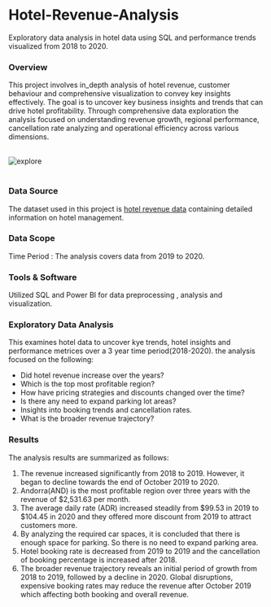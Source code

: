 # Hotel-Revenue-Analysis
Exploratory data analysis in hotel data using SQL and performance trends visualized from 2018 to 2020.



### Overview
This project involves in_depth analysis of hotel revenue, customer behaviour and comprehensive visualization to convey key insights effectively. The goal is to uncover key business insights and trends that can  drive hotel profitability. Through comprehensive data exploration the analysis focused on understanding revenue growth, regional performance, cancellation rate analyzing and operational efficiency across various dimensions. 

<br>
<img align="center" alt="explore"  src="https://github.com/user-attachments/assets/612ff517-30c5-40e4-8ff4-90a7943a7a7e"> <br><br>

### Data Source
The dataset used in this project is [hotel revenue data](https://www.kaggle.com/datasets/govindkrishnadas/hotel-revenue) containing detailed information on hotel management.


### Data Scope
Time Period : The analysis covers data from 2019 to 2020.

### Tools & Software
Utilized SQL and Power BI for data preprocessing , analysis and visualization.


### Exploratory Data Analysis
This examines hotel data to uncover kye trends, hotel insights and performance metrices over a 3 year time period(2018-2020).
the analysis focused on the following:

- Did hotel revenue increase over the years?
- Which is the top most profitable region?
- How have pricing strategies and discounts changed over the time?
- Is there any need to expand parking lot areas?
- Insights into booking trends and cancellation rates.
- What is the broader revenue trajectory?


### Results
The analysis results are summarized as follows: <br>
 1. The revenue increased significantly from 2018 to 2019. However, it began to decline towards the end of October 2019 to 2020.<br>
 2. Andorra(AND) is the most profitable region over three years with the revenue of $2,531.63 per month.<br>
 3. The average daily rate (ADR) increased steadily from $99.53 in 2019 to $104.45 in 2020 and they offered more discount from 2019 to attract customers more. <br>
 4. By analyzing the required car spaces, it is concluded that there is enough space for parking. So there is no need to expand parking area. <br>
 5. Hotel booking rate is decreased from 2019 to 2019 and the cancellation of booking percentage is increased after 2018. <br>
 6. The broader revenue trajectory reveals an initial period of growth from 2018 to 2019, followed by a decline in 2020. Global disruptions, expensive booking rates may reduce the revenue after October 2019 which affecting both booking and overall revenue. <br>
